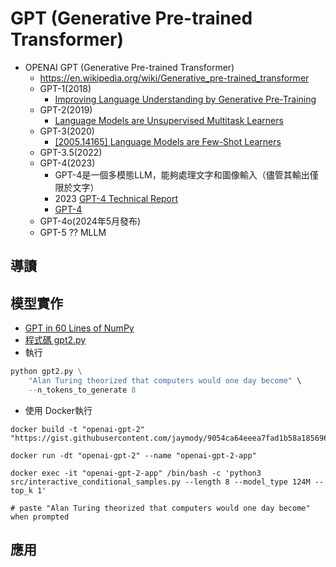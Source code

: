# GPT (Generative Pre-trained Transformer)
- OPENAI GPT (Generative Pre-trained Transformer)
  - https://en.wikipedia.org/wiki/Generative_pre-trained_transformer
  - GPT-1(2018)
    - [Improving Language Understanding by Generative Pre-Training](https://cdn.openai.com/research-covers/language-unsupervised/language_understanding_paper.pdf) 
  - GPT-2(2019)
    - [Language Models are Unsupervised Multitask Learners]() 
  - GPT-3(2020)
    - [[2005.14165] Language Models are Few-Shot Learners](https://arxiv.org/abs/2005.14165) 
  - GPT-3.5(2022)
  - GPT-4(2023)
    - GPT-4是一個多模態LLM，能夠處理文字和圖像輸入（儘管其輸出僅限於文字）
    - 2023 [GPT-4 Technical Report](https://arxiv.org/abs/2303.08774)
    - [GPT-4](https://openai.com/index/gpt-4-research/)
  - GPT-4o(2024年5月發布)
  - GPT-5 ?? MLLM
## 導讀

## 模型實作
- [GPT in 60 Lines of NumPy](https://jaykmody.com/blog/gpt-from-scratch/)
- [程式碼 gpt2.py](https://github.com/jaymody/picoGPT/blob/main/gpt2.py)
- 執行
```python
python gpt2.py \
    "Alan Turing theorized that computers would one day become" \
    --n_tokens_to_generate 8
```
- 使用 Docker執行
```
docker build -t "openai-gpt-2" "https://gist.githubusercontent.com/jaymody/9054ca64eeea7fad1b58a185696bb518/raw/Dockerfile"

docker run -dt "openai-gpt-2" --name "openai-gpt-2-app"

docker exec -it "openai-gpt-2-app" /bin/bash -c 'python3 src/interactive_conditional_samples.py --length 8 --model_type 124M --top_k 1'

# paste "Alan Turing theorized that computers would one day become" when prompted
```
## 應用
